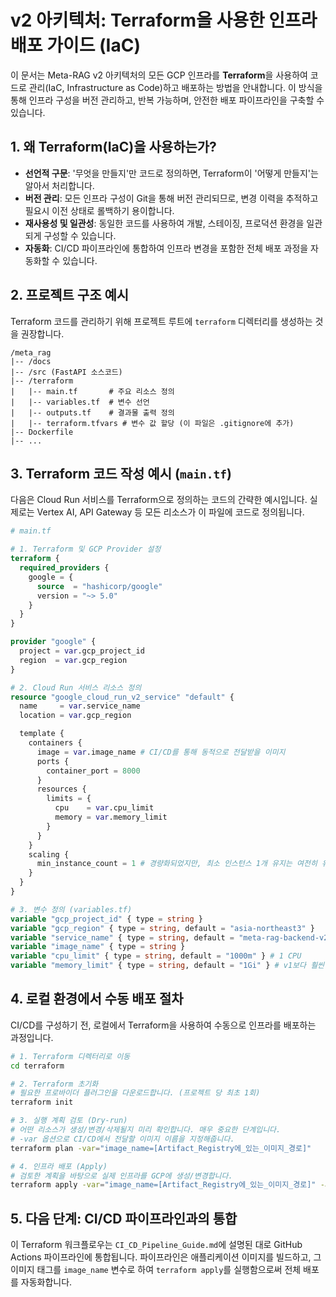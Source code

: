 # v2 아키텍처: Terraform을 사용한 인프라 배포 가이드 (IaC)

이 문서는 Meta-RAG v2 아키텍처의 모든 GCP 인프라를 **Terraform**을 사용하여 코드로 관리(IaC, Infrastructure as Code)하고 배포하는 방법을 안내합니다. 이 방식을 통해 인프라 구성을 버전 관리하고, 반복 가능하며, 안전한 배포 파이프라인을 구축할 수 있습니다.

## 1. 왜 Terraform(IaC)을 사용하는가?

-   **선언적 구문**: '무엇을 만들지'만 코드로 정의하면, Terraform이 '어떻게 만들지'는 알아서 처리합니다.
-   **버전 관리**: 모든 인프라 구성이 Git을 통해 버전 관리되므로, 변경 이력을 추적하고 필요시 이전 상태로 롤백하기 용이합니다.
-   **재사용성 및 일관성**: 동일한 코드를 사용하여 개발, 스테이징, 프로덕션 환경을 일관되게 구성할 수 있습니다.
-   **자동화**: CI/CD 파이프라인에 통합하여 인프라 변경을 포함한 전체 배포 과정을 자동화할 수 있습니다.

## 2. 프로젝트 구조 예시

Terraform 코드를 관리하기 위해 프로젝트 루트에 `terraform` 디렉터리를 생성하는 것을 권장합니다.

```
/meta_rag
|-- /docs
|-- /src (FastAPI 소스코드)
|-- /terraform
|   |-- main.tf       # 주요 리소스 정의
|   |-- variables.tf  # 변수 선언
|   |-- outputs.tf    # 결과물 출력 정의
|   |-- terraform.tfvars # 변수 값 할당 (이 파일은 .gitignore에 추가)
|-- Dockerfile
|-- ...
```

## 3. Terraform 코드 작성 예시 (`main.tf`)

다음은 Cloud Run 서비스를 Terraform으로 정의하는 코드의 간략한 예시입니다. 실제로는 Vertex AI, API Gateway 등 모든 리소스가 이 파일에 코드로 정의됩니다.

```terraform
# main.tf

# 1. Terraform 및 GCP Provider 설정
terraform {
  required_providers {
    google = {
      source  = "hashicorp/google"
      version = "~> 5.0"
    }
  }
}

provider "google" {
  project = var.gcp_project_id
  region  = var.gcp_region
}

# 2. Cloud Run 서비스 리소스 정의
resource "google_cloud_run_v2_service" "default" {
  name     = var.service_name
  location = var.gcp_region

  template {
    containers {
      image = var.image_name # CI/CD를 통해 동적으로 전달받을 이미지
      ports {
        container_port = 8000
      }
      resources {
        limits = {
          cpu    = var.cpu_limit
          memory = var.memory_limit
        }
      }
    }
    scaling {
      min_instance_count = 1 # 경량화되었지만, 최소 인스턴스 1개 유지는 여전히 유효
    }
  }
}

# 3. 변수 정의 (variables.tf)
variable "gcp_project_id" { type = string }
variable "gcp_region" { type = string, default = "asia-northeast3" }
variable "service_name" { type = string, default = "meta-rag-backend-v2" }
variable "image_name" { type = string }
variable "cpu_limit" { type = string, default = "1000m" } # 1 CPU
variable "memory_limit" { type = string, default = "1Gi" } # v1보다 훨씬 가벼워짐
```

## 4. 로컬 환경에서 수동 배포 절차

CI/CD를 구성하기 전, 로컬에서 Terraform을 사용하여 수동으로 인프라를 배포하는 과정입니다.

```bash
# 1. Terraform 디렉터리로 이동
cd terraform

# 2. Terraform 초기화
# 필요한 프로바이더 플러그인을 다운로드합니다. (프로젝트 당 최초 1회)
terraform init

# 3. 실행 계획 검토 (Dry-run)
# 어떤 리소스가 생성/변경/삭제될지 미리 확인합니다. 매우 중요한 단계입니다.
# -var 옵션으로 CI/CD에서 전달할 이미지 이름을 지정해줍니다.
terraform plan -var="image_name=[Artifact_Registry에_있는_이미지_경로]"

# 4. 인프라 배포 (Apply)
# 검토한 계획을 바탕으로 실제 인프라를 GCP에 생성/변경합니다.
terraform apply -var="image_name=[Artifact_Registry에_있는_이미지_경로]" -auto-approve
```

## 5. 다음 단계: CI/CD 파이프라인과의 통합

이 Terraform 워크플로우는 `CI_CD_Pipeline_Guide.md`에 설명된 대로 GitHub Actions 파이프라인에 통합됩니다. 파이프라인은 애플리케이션 이미지를 빌드하고, 그 이미지 태그를 `image_name` 변수로 하여 `terraform apply`를 실행함으로써 전체 배포를 자동화합니다.